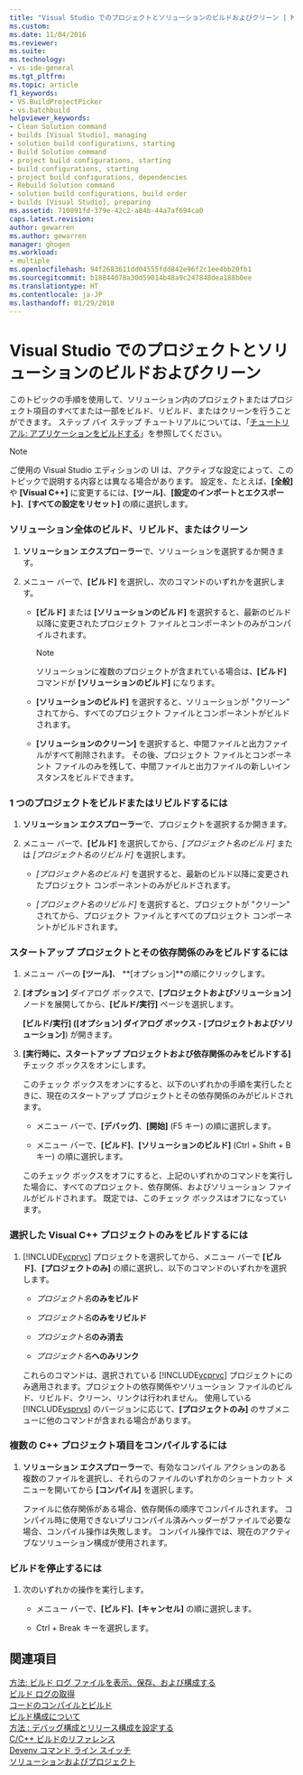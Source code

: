 ```yaml
---
title: "Visual Studio でのプロジェクトとソリューションのビルドおよびクリーン | Microsoft Docs"
ms.custom: 
ms.date: 11/04/2016
ms.reviewer: 
ms.suite: 
ms.technology:
- vs-ide-general
ms.tgt_pltfrm: 
ms.topic: article
f1_keywords:
- VS.BuildProjectPicker
- vs.batchbuild
helpviewer_keywords:
- Clean Solution command
- builds [Visual Studio], managing
- solution build configurations, starting
- Build Solution command
- project build configurations, starting
- build configurations, starting
- project build configurations, dependencies
- Rebuild Solution command
- solution build configurations, build order
- builds [Visual Studio], preparing
ms.assetid: 710891fd-379e-42c2-a84b-44a7af694ca0
caps.latest.revision: 
author: gewarren
ms.author: gewarren
manager: ghogen
ms.workload:
- multiple
ms.openlocfilehash: 94f2683611dd04555fdd842e96f2c1ee4bb20fb1
ms.sourcegitcommit: b18844078a30d59014b48a9c247848dea188b0ee
ms.translationtype: HT
ms.contentlocale: ja-JP
ms.lasthandoff: 01/29/2018
---
```

# <a name="building-and-cleaning-projects-and-solutions-in-visual-studio"></a>Visual Studio でのプロジェクトとソリューションのビルドおよびクリーン
このトピックの手順を使用して、ソリューション内のプロジェクトまたはプロジェクト項目のすべてまたは一部をビルド、リビルド、またはクリーンを行うことができます。 ステップ バイ ステップ チュートリアルについては、「[チュートリアル: アプリケーションをビルドする](../ide/walkthrough-building-an-application.md)」を参照してください。  
  
> [!NOTE]
> ご使用の Visual Studio エディションの UI は、アクティブな設定によって、このトピックで説明する内容とは異なる場合があります。 設定を、たとえば、**[全般]** や **[Visual C++]** に変更するには、**[ツール]**、**[設定のインポートとエクスポート]**、**[すべての設定をリセット]** の順に選択します。
  
### <a name="to-build-rebuild-or-clean-an-entire-solution"></a>ソリューション全体のビルド、リビルド、またはクリーン  
  
1.  **ソリューション エクスプローラー**で、ソリューションを選択するか開きます。  
  
2.  メニュー バーで、**[ビルド]** を選択し、次のコマンドのいずれかを選択します。  
  
    -   **[ビルド]** または **[ソリューションのビルド]** を選択すると、最新のビルド以降に変更されたプロジェクト ファイルとコンポーネントのみがコンパイルされます。  
  
        > [!NOTE]
        >  ソリューションに複数のプロジェクトが含まれている場合は、**[ビルド]** コマンドが **[ソリューションのビルド]** になります。  
  
    -   **[ソリューションのビルド]** を選択すると、ソリューションが "クリーン" されてから、すべてのプロジェクト ファイルとコンポーネントがビルドされます。  
  
    -   **[ソリューションのクリーン]** を選択すると、中間ファイルと出力ファイルがすべて削除されます。 その後、プロジェクト ファイルとコンポーネント ファイルのみを残して、中間ファイルと出力ファイルの新しいインスタンスをビルドできます。  
  
### <a name="to-build-or-rebuild-a-single-project"></a>1 つのプロジェクトをビルドまたはリビルドするには  
  
1.  **ソリューション エクスプローラー**で、プロジェクトを選択するか開きます。  
  
2.  メニュー バーで、**[ビルド]** を選択してから、*[プロジェクト名のビルド]* または *[プロジェクト名のリビルド]* を選択します。  
  
    -   *[プロジェクト名のビルド]* を選択すると、最新のビルド以降に変更されたプロジェクト コンポーネントのみがビルドされます。  
  
    -   *[プロジェクト名のリビルド]* を選択すると、プロジェクトが "クリーン" されてから、プロジェクト ファイルとすべてのプロジェクト コンポーネントがビルドされます。  
  
### <a name="to-build-only-the-startup-project-and-its-dependencies"></a>スタートアップ プロジェクトとその依存関係のみをビルドするには  
  
1.  メニュー バーの **[ツール]**、 **[オプション]**の順にクリックします。  
  
2.  **[オプション]** ダイアログ ボックスで、**[プロジェクトおよびソリューション]** ノードを展開してから、**[ビルド/実行]** ページを選択します。  
  
     **[ビルド/実行] ([オプション] ダイアログ ボックス - [プロジェクトおよびソリューション]**) が開きます。  
  
3.  **[実行時に、スタートアップ プロジェクトおよび依存関係のみをビルドする]** チェック ボックスをオンにします。  
  
     このチェック ボックスをオンにすると、以下のいずれかの手順を実行したときに、現在のスタートアップ プロジェクトとその依存関係のみがビルドされます。  
  
    -   メニュー バーで、**[デバッグ]**、**[開始]** (F5 キー) の順に選択します。  
  
    -   メニュー バーで、**[ビルド]**、**[ソリューションのビルド]** (Ctrl + Shift + B キー) の順に選択します。  
  
    このチェック ボックスをオフにすると、上記のいずれかのコマンドを実行した場合に、すべてのプロジェクト、依存関係、およびソリューション ファイルがビルドされます。 既定では、このチェック ボックスはオフになっています。  
  
### <a name="to-build-only-the-selected-visual-c-project"></a>選択した Visual C++ プロジェクトのみをビルドするには  
  
1.  [!INCLUDE[vcprvc](../code-quality/includes/vcprvc_md.md)] プロジェクトを選択してから、メニュー バーで **[ビルド]**、**[プロジェクトのみ]** の順に選択し、以下のコマンドのいずれかを選択します。  
  
    -   *プロジェクト名***のみをビルド**  
  
    -   *プロジェクト名***のみをリビルド**  
  
    -   *プロジェクト名***のみ消去**  
  
    -   *プロジェクト名***へのみリンク**  
  
    これらのコマンドは、選択されている [!INCLUDE[vcprvc](../code-quality/includes/vcprvc_md.md)] プロジェクトにのみ適用されます。プロジェクトの依存関係やソリューション ファイルのビルド、リビルド、クリーン、リンクは行われません。 使用している [!INCLUDE[vsprvs](../code-quality/includes/vsprvs_md.md)] のバージョンに応じて、**[プロジェクトのみ]** のサブメニューに他のコマンドが含まれる場合があります。  
  
### <a name="to-compile-multiple-c-project-items"></a>複数の C++ プロジェクト項目をコンパイルするには  
  
1.  **ソリューション エクスプローラー**で、有効なコンパイル アクションのある複数のファイルを選択し、それらのファイルのいずれかのショートカット メニューを開いてから **[コンパイル]** を選択します。  
  
    ファイルに依存関係がある場合、依存関係の順序でコンパイルされます。 コンパイル時に使用できないプリコンパイル済みヘッダーがファイルで必要な場合、コンパイル操作は失敗します。 コンパイル操作では、現在のアクティブなソリューション構成が使用されます。  
  
### <a name="to-stop-a-build"></a>ビルドを停止するには  
  
1.  次のいずれかの操作を実行します。  
  
    -   メニュー バーで、**[ビルド]**、**[キャンセル]** の順に選択します。  
  
    -   Ctrl + Break キーを選択します。  
  
## <a name="see-also"></a>関連項目

[方法: ビルド ログ ファイルを表示、保存、および構成する](../ide/how-to-view-save-and-configure-build-log-files.md)  
[ビルド ログの取得](../msbuild/obtaining-build-logs-with-msbuild.md)  
[コードのコンパイルとビルド](../ide/compiling-and-building-in-visual-studio.md)  
[ビルド構成について](../ide/understanding-build-configurations.md)  
[方法 : デバッグ構成とリリース構成を設定する](../debugger/how-to-set-debug-and-release-configurations.md)  
[C/C++ ビルドのリファレンス](/cpp/build/reference/c-cpp-building-reference)  
[Devenv コマンド ライン スイッチ](../ide/reference/devenv-command-line-switches.md)  
[ソリューションおよびプロジェクト](../ide/solutions-and-projects-in-visual-studio.md)